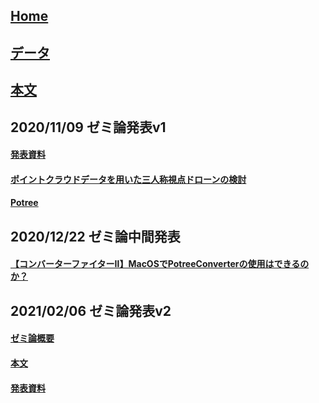 

## [Home](https://furuhashilab.github.io/2020gsc_HironoriMorita/)
## [データ](/data/readme.md)
## [本文](docs/graduation_thesis.md)

## 2020/11/09 ゼミ論発表v1
#### [発表資料](https://speakerdeck.com/22hero1072/pointokuraudodetawoyong-itasan-ren-cheng-shi-dian-doronfalsejian-tao)

#### [ポイントクラウドデータを用いた三人称視点ドローンの検討](https://medium.com/furuhashilab/%E3%83%9D%E3%82%A4%E3%83%B3%E3%83%88%E3%82%AF%E3%83%A9%E3%82%A6%E3%83%89%E3%83%87%E3%83%BC%E3%82%BF%E3%82%92%E7%94%A8%E3%81%84%E3%81%9F%E4%B8%89%E4%BA%BA%E7%A7%B0%E8%A6%96%E7%82%B9%E3%83%89%E3%83%AD%E3%83%BC%E3%83%B3%E3%81%AE%E6%A4%9C%E8%A8%8E-1b9a0ceff67a)

#### [Potree](https://github.com/potree)

## 2020/12/22 ゼミ論中間発表
#### [【コンバーターファイターⅡ】MacOSでPotreeConverterの使用はできるのか？](https://medium.com/furuhashilab/%E3%82%B3%E3%83%B3%E3%83%90%E3%83%BC%E3%82%BF%E3%83%BC%E3%83%95%E3%82%A1%E3%82%A4%E3%82%BF%E3%83%BC%E2%85%B1-macos%E3%81%A7potreeconverter%E3%81%AE%E4%BD%BF%E7%94%A8%E3%81%AF%E3%81%A7%E3%81%8D%E3%82%8B%E3%81%AE%E3%81%8B-16e2891a83ed)

## 2021/02/06 ゼミ論発表v2
#### [ゼミ論概要](https://docs.google.com/document/d/1vzwxvp3MQIKqN1O6vI9nQqXiHlTejMbRFksKjbU2Gmo/edit#)

#### [本文](docs/graduation_thesis.md)

#### [発表資料](https://speakerdeck.com/22hero1072/pointokuraudodetawoyong-itasan-ren-cheng-shi-dian-doronfalseti-an)
